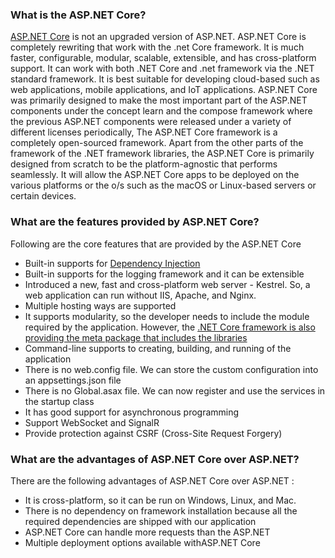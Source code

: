 ### What is the ASP.NET Core?
[ASP.NET Core](https://www.dotnettricks.com/training/masters-program/aspnet-core) is not an upgraded version of ASP.NET. ASP.NET Core is completely rewriting that work with the .net Core framework. It is much faster, configurable, modular, scalable, extensible, and has cross-platform support. It can work with both .NET Core and .net framework via the .NET standard framework. It is best suitable for developing cloud-based such as web applications, mobile applications, and IoT applications.
ASP.NET Core was primarily designed to make the most important part of the ASP.NET components under the concept learn and the compose framework where the previous ASP.NET components were released under a variety of different licenses periodically, The ASP.NET Core framework is a completely open-sourced framework. Apart from the other parts of the framework of the .NET framework libraries, the ASP.NET Core is primarily designed from scratch to be the platform-agnostic that performs seamlessly. It will allow the ASP.NET Core apps to be deployed on the various platforms or the o/s such as the macOS or Linux-based servers or certain devices.

### What are the features provided by ASP.NET Core?

Following are the core features that are provided by the ASP.NET Core
- Built-in supports for [Dependency Injection](https://www.dotnettricks.com/learn/dependencyinjection)
- Built-in supports for the logging framework and it can be extensible
- Introduced a new, fast and cross-platform web server - Kestrel. So, a web application can run without IIS, Apache, and Nginx.
- Multiple hosting ways are supported
- It supports modularity, so the developer needs to include the module required by the application. However, the [.NET Core framework is also providing the meta package that includes the libraries](https://www.dotnettricks.com/learn/netcore)
- Command-line supports to creating, building, and running of the application
- There is no web.config file. We can store the custom configuration into an appsettings.json file
- There is no Global.asax file. We can now register and use the services in the startup class
- It has good support for asynchronous programming
- Support WebSocket and SignalR
- Provide protection against CSRF (Cross-Site Request Forgery)

### What are the advantages of ASP.NET Core over ASP.NET?
There are the following advantages of ASP.NET Core over ASP.NET :

- It is cross-platform, so it can be run on Windows, Linux, and Mac.
- There is no dependency on framework installation because all the required dependencies are shipped with our application
- ASP.NET Core can handle more requests than the ASP.NET
- Multiple deployment options available withASP.NET Core
